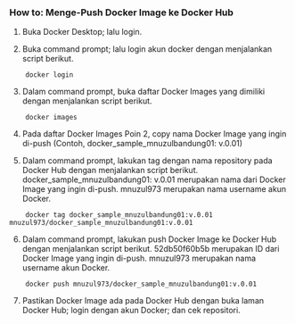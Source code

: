 ### How to: Menge-Push Docker Image ke Docker Hub

1.	Buka Docker Desktop; lalu login.

2.	Buka command prompt; lalu login akun docker dengan menjalankan script berikut.

```
    docker login
```

3.	Dalam command prompt, buka daftar Docker Images yang dimiliki dengan menjalankan script berikut.

```
    docker images
```

4.	Pada daftar Docker Images Poin 2, copy nama Docker Image yang ingin di-push (Contoh, docker_sample_mnuzulbandung01: v.0.01)

5.	Dalam command prompt, lakukan tag dengan nama repository pada Docker Hub dengan menjalankan script berikut. docker_sample_mnuzulbandung01: v.0.01 merupakan nama dari Docker Image yang ingin di-push. mnuzul973 merupakan nama username akun Docker.

```
    docker tag docker_sample_mnuzulbandung01:v.0.01 mnuzul973/docker_sample_mnuzulbandung01:v.0.01
```

6.	Dalam command prompt, lakukan push Docker Image ke Docker Hub dengan menjalankan script berikut. 52db50f60b5b merupakan ID dari Docker Image yang ingin di-push. mnuzul973 merupakan nama username akun Docker.

```
    docker push mnuzul973/docker_sample_mnuzulbandung01:v.0.01
```

7.	Pastikan Docker Image ada pada Docker Hub dengan buka laman Docker Hub; login dengan akun Docker; dan cek repositori. 
